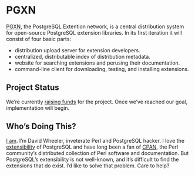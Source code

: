 PGXN
====

[PGXN](http://www.pgxn.org/), the PostgreSQL Extention network, is a central
distribution system for open-source PostgreSQL extension libraries. In its
first iteration it will consist of four basic parts:

* distribution upload server for extension developers.
* centralized, distributable index of distribution metadata.
* website for searching extensions and perusing their documentation.
* command-line client for downloading, testing, and installing extensions.

Project Status
--------------

We’re currently [raising funds](http://www.pgxn.org/) for the project. Once
we’ve reached our goal, implementation will begin.

Who’s Doing This?
-----------------

[I am](http://justatheory.com/ "Just a Theory"). I’m David Wheeler, inveterate
Perl and PostgreSQL hacker. I love the
[extensibility](http://www.postgresql.org/docs/current/static/extend.html) of
PostgreSQL and have long been a fan of [CPAN](http://www.cpan.org/), the Perl
community’s distributed collection of Perl software and documentation. But
PostgreSQL’s extensibility is not well-known, and it’s difficult to find the
extensions that do exist. I’d like to solve that problem. Care to help?
